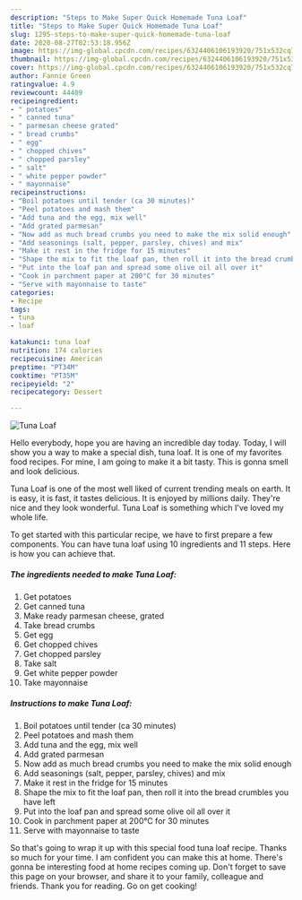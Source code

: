 ```yaml
---
description: "Steps to Make Super Quick Homemade Tuna Loaf"
title: "Steps to Make Super Quick Homemade Tuna Loaf"
slug: 1295-steps-to-make-super-quick-homemade-tuna-loaf
date: 2020-08-27T02:53:18.956Z
image: https://img-global.cpcdn.com/recipes/6324406106193920/751x532cq70/tuna-loaf-recipe-main-photo.jpg
thumbnail: https://img-global.cpcdn.com/recipes/6324406106193920/751x532cq70/tuna-loaf-recipe-main-photo.jpg
cover: https://img-global.cpcdn.com/recipes/6324406106193920/751x532cq70/tuna-loaf-recipe-main-photo.jpg
author: Fannie Green
ratingvalue: 4.9
reviewcount: 44409
recipeingredient:
- " potatoes"
- " canned tuna"
- " parmesan cheese grated"
- " bread crumbs"
- " egg"
- " chopped chives"
- " chopped parsley"
- " salt"
- " white pepper powder"
- " mayonnaise"
recipeinstructions:
- "Boil potatoes until tender (ca 30 minutes)"
- "Peel potatoes and mash them"
- "Add tuna and the egg, mix well"
- "Add grated parmesan"
- "Now add as much bread crumbs you need to make the mix solid enough"
- "Add seasonings (salt, pepper, parsley, chives) and mix"
- "Make it rest in the fridge for 15 minutes"
- "Shape the mix to fit the loaf pan, then roll it into the bread crumbles you have left"
- "Put into the loaf pan and spread some olive oil all over it"
- "Cook in parchment paper at 200°C for 30 minutes"
- "Serve with mayonnaise to taste"
categories:
- Recipe
tags:
- tuna
- loaf

katakunci: tuna loaf 
nutrition: 174 calories
recipecuisine: American
preptime: "PT34M"
cooktime: "PT35M"
recipeyield: "2"
recipecategory: Dessert

---
```



![Tuna Loaf](https://img-global.cpcdn.com/recipes/6324406106193920/751x532cq70/tuna-loaf-recipe-main-photo.jpg)

Hello everybody, hope you are having an incredible day today. Today, I will show you a way to make a special dish, tuna loaf. It is one of my favorites food recipes. For mine, I am going to make it a bit tasty. This is gonna smell and look delicious.

Tuna Loaf is one of the most well liked of current trending meals on earth. It is easy, it is fast, it tastes delicious. It is enjoyed by millions daily. They're nice and they look wonderful. Tuna Loaf is something which I've loved my whole life.




To get started with this particular recipe, we have to first prepare a few components. You can have tuna loaf using 10 ingredients and 11 steps. Here is how you can achieve that.

<!--inarticleads1-->

##### The ingredients needed to make Tuna Loaf:

1. Get  potatoes
1. Get  canned tuna
1. Make ready  parmesan cheese, grated
1. Take  bread crumbs
1. Get  egg
1. Get  chopped chives
1. Get  chopped parsley
1. Take  salt
1. Get  white pepper powder
1. Take  mayonnaise




<!--inarticleads2-->

##### Instructions to make Tuna Loaf:

1. Boil potatoes until tender (ca 30 minutes)
1. Peel potatoes and mash them
1. Add tuna and the egg, mix well
1. Add grated parmesan
1. Now add as much bread crumbs you need to make the mix solid enough
1. Add seasonings (salt, pepper, parsley, chives) and mix
1. Make it rest in the fridge for 15 minutes
1. Shape the mix to fit the loaf pan, then roll it into the bread crumbles you have left
1. Put into the loaf pan and spread some olive oil all over it
1. Cook in parchment paper at 200°C for 30 minutes
1. Serve with mayonnaise to taste




So that's going to wrap it up with this special food tuna loaf recipe. Thanks so much for your time. I am confident you can make this at home. There's gonna be interesting food at home recipes coming up. Don't forget to save this page on your browser, and share it to your family, colleague and friends. Thank you for reading. Go on get cooking!
